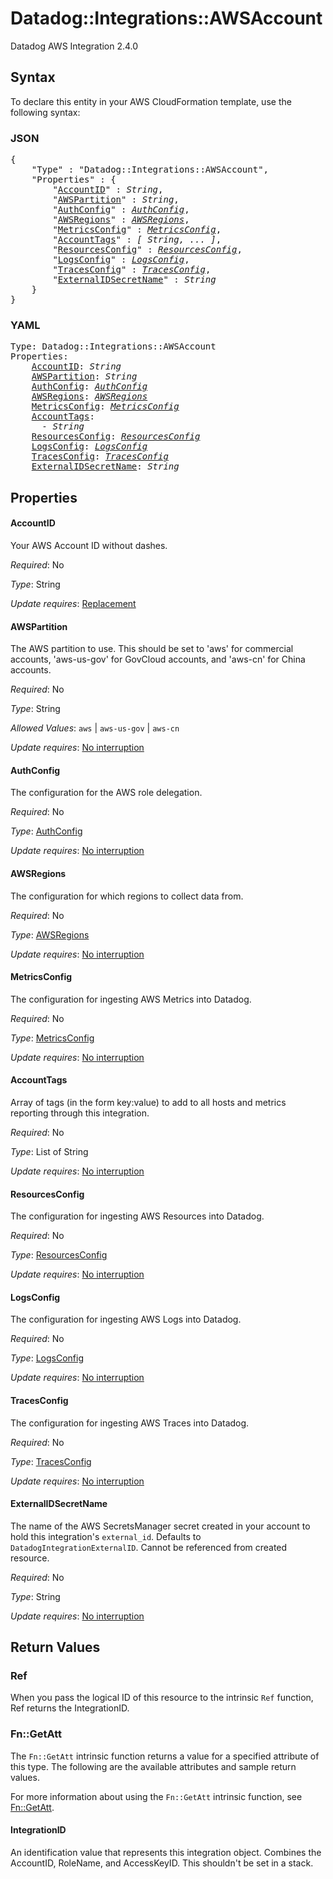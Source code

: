 # Datadog::Integrations::AWSAccount

Datadog AWS Integration 2.4.0

## Syntax

To declare this entity in your AWS CloudFormation template, use the following syntax:

### JSON

<pre>
{
    "Type" : "Datadog::Integrations::AWSAccount",
    "Properties" : {
        "<a href="#accountid" title="AccountID">AccountID</a>" : <i>String</i>,
        "<a href="#awspartition" title="AWSPartition">AWSPartition</a>" : <i>String</i>,
        "<a href="#authconfig" title="AuthConfig">AuthConfig</a>" : <i><a href="authconfig.md">AuthConfig</a></i>,
        "<a href="#awsregions" title="AWSRegions">AWSRegions</a>" : <i><a href="awsregions.md">AWSRegions</a></i>,
        "<a href="#metricsconfig" title="MetricsConfig">MetricsConfig</a>" : <i><a href="metricsconfig.md">MetricsConfig</a></i>,
        "<a href="#accounttags" title="AccountTags">AccountTags</a>" : <i>[ String, ... ]</i>,
        "<a href="#resourcesconfig" title="ResourcesConfig">ResourcesConfig</a>" : <i><a href="resourcesconfig.md">ResourcesConfig</a></i>,
        "<a href="#logsconfig" title="LogsConfig">LogsConfig</a>" : <i><a href="logsconfig.md">LogsConfig</a></i>,
        "<a href="#tracesconfig" title="TracesConfig">TracesConfig</a>" : <i><a href="tracesconfig.md">TracesConfig</a></i>,
        "<a href="#externalidsecretname" title="ExternalIDSecretName">ExternalIDSecretName</a>" : <i>String</i>
    }
}
</pre>

### YAML

<pre>
Type: Datadog::Integrations::AWSAccount
Properties:
    <a href="#accountid" title="AccountID">AccountID</a>: <i>String</i>
    <a href="#awspartition" title="AWSPartition">AWSPartition</a>: <i>String</i>
    <a href="#authconfig" title="AuthConfig">AuthConfig</a>: <i><a href="authconfig.md">AuthConfig</a></i>
    <a href="#awsregions" title="AWSRegions">AWSRegions</a>: <i><a href="awsregions.md">AWSRegions</a></i>
    <a href="#metricsconfig" title="MetricsConfig">MetricsConfig</a>: <i><a href="metricsconfig.md">MetricsConfig</a></i>
    <a href="#accounttags" title="AccountTags">AccountTags</a>: <i>
      - String</i>
    <a href="#resourcesconfig" title="ResourcesConfig">ResourcesConfig</a>: <i><a href="resourcesconfig.md">ResourcesConfig</a></i>
    <a href="#logsconfig" title="LogsConfig">LogsConfig</a>: <i><a href="logsconfig.md">LogsConfig</a></i>
    <a href="#tracesconfig" title="TracesConfig">TracesConfig</a>: <i><a href="tracesconfig.md">TracesConfig</a></i>
    <a href="#externalidsecretname" title="ExternalIDSecretName">ExternalIDSecretName</a>: <i>String</i>
</pre>

## Properties

#### AccountID

Your AWS Account ID without dashes.

_Required_: No

_Type_: String

_Update requires_: [Replacement](https://docs.aws.amazon.com/AWSCloudFormation/latest/UserGuide/using-cfn-updating-stacks-update-behaviors.html#update-replacement)

#### AWSPartition

The AWS partition to use. This should be set to 'aws' for commercial accounts, 'aws-us-gov' for GovCloud accounts, and 'aws-cn' for China accounts.

_Required_: No

_Type_: String

_Allowed Values_: <code>aws</code> | <code>aws-us-gov</code> | <code>aws-cn</code>

_Update requires_: [No interruption](https://docs.aws.amazon.com/AWSCloudFormation/latest/UserGuide/using-cfn-updating-stacks-update-behaviors.html#update-no-interrupt)

#### AuthConfig

The configuration for the AWS role delegation.

_Required_: No

_Type_: <a href="authconfig.md">AuthConfig</a>

_Update requires_: [No interruption](https://docs.aws.amazon.com/AWSCloudFormation/latest/UserGuide/using-cfn-updating-stacks-update-behaviors.html#update-no-interrupt)

#### AWSRegions

The configuration for which regions to collect data from.

_Required_: No

_Type_: <a href="awsregions.md">AWSRegions</a>

_Update requires_: [No interruption](https://docs.aws.amazon.com/AWSCloudFormation/latest/UserGuide/using-cfn-updating-stacks-update-behaviors.html#update-no-interrupt)

#### MetricsConfig

The configuration for ingesting AWS Metrics into Datadog.

_Required_: No

_Type_: <a href="metricsconfig.md">MetricsConfig</a>

_Update requires_: [No interruption](https://docs.aws.amazon.com/AWSCloudFormation/latest/UserGuide/using-cfn-updating-stacks-update-behaviors.html#update-no-interrupt)

#### AccountTags

Array of tags (in the form key:value) to add to all hosts and metrics reporting through this integration.

_Required_: No

_Type_: List of String

_Update requires_: [No interruption](https://docs.aws.amazon.com/AWSCloudFormation/latest/UserGuide/using-cfn-updating-stacks-update-behaviors.html#update-no-interrupt)

#### ResourcesConfig

The configuration for ingesting AWS Resources into Datadog.

_Required_: No

_Type_: <a href="resourcesconfig.md">ResourcesConfig</a>

_Update requires_: [No interruption](https://docs.aws.amazon.com/AWSCloudFormation/latest/UserGuide/using-cfn-updating-stacks-update-behaviors.html#update-no-interrupt)

#### LogsConfig

The configuration for ingesting AWS Logs into Datadog.

_Required_: No

_Type_: <a href="logsconfig.md">LogsConfig</a>

_Update requires_: [No interruption](https://docs.aws.amazon.com/AWSCloudFormation/latest/UserGuide/using-cfn-updating-stacks-update-behaviors.html#update-no-interrupt)

#### TracesConfig

The configuration for ingesting AWS Traces into Datadog.

_Required_: No

_Type_: <a href="tracesconfig.md">TracesConfig</a>

_Update requires_: [No interruption](https://docs.aws.amazon.com/AWSCloudFormation/latest/UserGuide/using-cfn-updating-stacks-update-behaviors.html#update-no-interrupt)

#### ExternalIDSecretName

The name of the AWS SecretsManager secret created in your account to hold this integration's `external_id`. Defaults to `DatadogIntegrationExternalID`. Cannot be referenced from created resource.

_Required_: No

_Type_: String

_Update requires_: [No interruption](https://docs.aws.amazon.com/AWSCloudFormation/latest/UserGuide/using-cfn-updating-stacks-update-behaviors.html#update-no-interrupt)

## Return Values

### Ref

When you pass the logical ID of this resource to the intrinsic `Ref` function, Ref returns the IntegrationID.

### Fn::GetAtt

The `Fn::GetAtt` intrinsic function returns a value for a specified attribute of this type. The following are the available attributes and sample return values.

For more information about using the `Fn::GetAtt` intrinsic function, see [Fn::GetAtt](https://docs.aws.amazon.com/AWSCloudFormation/latest/UserGuide/intrinsic-function-reference-getatt.html).

#### IntegrationID

An identification value that represents this integration object. Combines the AccountID, RoleName, and AccessKeyID. This shouldn't be set in a stack.

